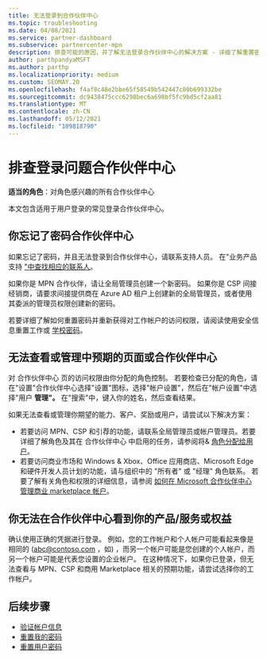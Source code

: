 ```yaml
---
title: 无法登录到合作伙伴中心
ms.topic: troubleshooting
ms.date: 04/08/2021
ms.service: partner-dashboard
ms.subservice: partnercenter-mpn
description: 排查可能的原因，并了解无法登录合作伙伴中心的解决方案 - 详细了解重置密码、检查角色和检查凭据。
author: parthpandyaMSFT
ms.author: parthp
ms.localizationpriority: medium
ms.custom: SEOMAY.20
ms.openlocfilehash: f4af8c48e2bbe65f58549b542447c80b699332be
ms.sourcegitcommit: dc9438475ccc6298bec6a698bf5fc9bd5cf2aa81
ms.translationtype: MT
ms.contentlocale: zh-CN
ms.lasthandoff: 05/12/2021
ms.locfileid: "109818790"
---
```

# <a name="troubleshoot-sign-in-issues-for-partner-center"></a>排查登录问题合作伙伴中心

**适当的角色**：对角色感兴趣的所有合作伙伴中心

本文包含适用于用户登录的常见登录合作伙伴中心。

## <a name="youve-forgotten-your-password-for-partner-center"></a>你忘记了密码合作伙伴中心

如果忘记了密码，并且无法登录到合作伙伴中心，请联系支持人员。 在"业务产品支持 ["中查找相应的联系人](/microsoft-365/admin/contact-support-for-business-products)。

如果你是 MPN 合作伙伴，请让全局管理员创建一个新密码。 如果你是 CSP 间接经销商，请要求间接提供商在 Azure AD 租户上创建新的全局管理员，或者使用其委派的管理员权限创建新的密码。

若要详细了解如何重置密码并重新获得对工作帐户的访问权限，请阅读使用安全信息重置工作或 [学校密码](/azure/active-directory/user-help/active-directory-passwords-update-your-own-password#how-to-change-your-password)。

## <a name="you-cant-view-or-manage-the-expected-pages-or-capabilities-in-partner-center"></a>无法查看或管理中预期的页面或合作伙伴中心

对 合作伙伴中心 页的访问权限由你分配的角色控制。 若要检查已分配的角色，请在"设置"合作伙伴中心选择"设置"图标，选择"帐户设置"，然后在"帐户设置"中选择"用户 **管理"。** 在"搜索"中，键入你的姓名，然后查看结果。

如果无法查看或管理你期望的能力、客户、奖励或用户，请尝试以下解决方案：

- 若要访问 MPN、CSP 和引荐的功能，请联系全局管理员或帐户管理员。若要详细了解角色及其在 合作伙伴中心 中启用的任务，请参阅将& [角色分配给用户](permissions-overview.md)。
- 若要访问商业市场和 Windows & Xbox、Office 应用商店、Microsoft Edge 和硬件开发人员计划的功能，请与组织中的 "所有者" 或 "经理" 角色联系。 若要了解有关角色和权限的详细信息，请参阅 [如何在 Microsoft 合作伙伴中心管理商业 marketplace 帐户](/azure/marketplace/partner-center-portal/manage-account#define-user-roles-and-permissions)。

## <a name="you-cant-see-your-offer-or-benefits-in-partner-center"></a>你无法在合作伙伴中心看到你的产品/服务或权益

确认使用正确的凭据进行登录。 例如，您的工作帐户和个人帐户可能看起来像是相同的 (abc@contoso.com ，如) ，而另一个帐户可能是您创建的个人帐户，而另一个帐户可能是代表您设置的企业帐户。 在这种情况下，如果你已登录，但无法查看与 MPN、CSP 和商用 Marketplace 相关的预期功能，请尝试选择你的工作帐户。

## <a name="next-steps"></a>后续步骤

- [验证帐户信息](verification-responses.md)
- [重置我的密码](reset-my-pasword.md)
- [重置用户密码](reset-a-user-password.md)